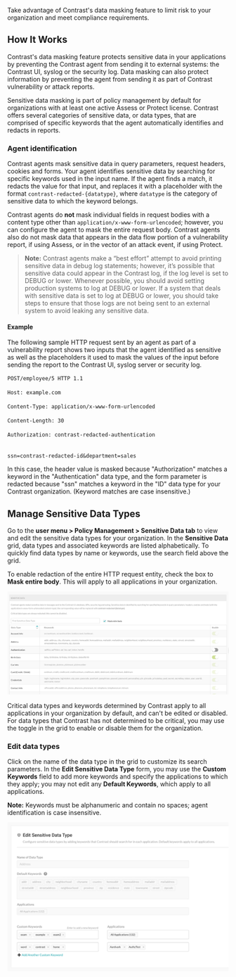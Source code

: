 <!--
title: "Sensitive Data Masking"
description: "How to manage sensitive data masking"
tags: "admin policy management sensitive data masking"
-->

Take advantage of Contrast's data masking feature to limit risk to your organization and meet compliance requirements.  

## How It Works

Contrast's data masking feature protects sensitive data in your applications by preventing the Contrast agent from sending it to external systems: the Contrast UI, syslog or the security log. Data masking can also protect information by preventing the agent from sending it as part of Contrast vulnerability or attack reports. 

Sensitive data masking is part of policy management by default for organizations with at least one active Assess or Protect license. Contrast offers several categories of sensitive data, or data types, that are comprised of specific keywords that the agent automatically identifies and redacts in reports. 

### Agent identification

Contrast agents mask sensitive data in query parameters, request headers, cookies and forms. Your agent identifies sensitive data by searching for specific keywords used in the input name. If the agent finds a match, it redacts the value for that input, and replaces it with a placeholder with the format `contrast-redacted-{datatype}`, where `datatype` is the category of sensitive data to which the keyword belongs.

Contrast agents do **not** mask individual fields in request bodies with a content type other than `application/x-www-form-urlencoded`; however, you can configure the agent to mask the entire request body. Contrast agents also do not mask data that appears in the data flow portion of a vulnerability report, if using Assess, or in the vector of an attack event, if using Protect. 

> **Note:** Contrast agents make a “best effort” attempt to avoid printing sensitive data in debug log statements; however, it’s possible that sensitive data could appear in the Contrast log, if the log level is set to DEBUG or lower. Whenever possible, you should avoid setting production systems to log at DEBUG or lower. If a system that deals with sensitive data is set to log at DEBUG or lower, you should take steps to ensure that those logs are not being sent to an external system to avoid leaking any sensitive data. 

#### Example

The following sample HTTP request sent by an agent as part of a vulnerability report shows two inputs that the agent identified as sensitive as well as the placeholders it used to mask the values of the input before sending the report to the Contrast UI, syslog server or security log. 
 
```
POST/employee/5 HTTP 1.1 

Host: example.com 

Content-Type: application/x-www-form-urlencoded 

Content-Length: 30 

Authorization: contrast-redacted-authentication 
 

ssn=contrast-redacted-id&department=sales 

``` 

In this case, the header value is masked because "Authorization" matches a keyword in the "Authentication" data type, and the form parameter is redacted because "ssn" matches a keyword in the "ID" data type for your Contrast organization. (Keyword matches are case insensitive.) <!-- TODO: are the above placeholder data types and keywords actual real types/keywords for this feature?  -->

## Manage Sensitive Data Types

Go to the **user menu > Policy Management > Sensitive Data tab** to view and edit the sensitive data types for your organization. In the **Sensitive Data** grid, data types and associated keywords are listed alphabetically. To quickly find data types by name or keywords, use the search field above the grid. 

To enable redaction of the entire HTTP request entity, check the box to **Mask entire body**. This will apply to all applications in your organization.

<a href="assets/images/Sensitive-data-grid.png" rel="lightbox" title="View sensitive data types and keywords in the grid"><img class="thumbnail" src="assets/images/Sensitive-data-grid.png"/></a>

Critical data types and keywords determined by Contrast apply to all applications in your organization by default, and can't be edited or disabled. For data types that Contrast has not determined to be critical, you may use the toggle in the grid to enable or disable them for the organization.

### Edit data types

Click on the name of the data type in the grid to customize its search parameters. In the **Edit Sensitive Data Type** form, you may use the **Custom Keywords** field to add more keywords and specify the applications to which they apply; you may not edit any **Default Keywords**, which apply to all applications. 

**Note:** Keywords must be alphanumeric and contain no spaces; agent identification is case insensitive. 

<a href="assets/images/Sensitive-data-edit.png" rel="lightbox" title="Add customized keywords to a critical sensitive data type"><img class="thumbnail" src="assets/images/Sensitive-data-edit.png"/></a>


